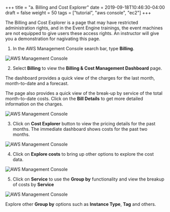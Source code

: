 +++
title = "a. Billing and Cost Explorer"
date = 2019-09-18T10:46:30-04:00
draft = false
weight = 50
tags = ["tutorial", "aws console", "ec2"]
+++

The Billing and Cost Explorer is a page that may have restricted administration rights, and in the Event Engine trainings, the event machines are not equipped to give users these access rights. An instructor will give you a demonstration for nagivating this page.  

1.	In the AWS Management Console search bar, type **Billing**.

![AWS Management Console](/images/hpc-aws-parallelcluster-workshop/Billing.png) 

2.	Select **Billing** to view the **Billing & Cost Management Dashboard** page.

The dashboard provides a quick view of the charges for the last month, month-to-date and a forecast.

The page also provides a quick view of the break-up by service of the total month-to-date costs. Click on the **Bill Details** to get more detailed information on the charges.    


![AWS Management Console](/images/hpc-aws-parallelcluster-workshop/BillingDashboard.png)

3.	Click on **Cost Explorer** button to view the pricing details for the past months. The immediate dashboard shows costs for the past two months.


![AWS Management Console](/images/hpc-aws-parallelcluster-workshop/CostExplorer.png)

4.	Click on **Explore costs** to bring up other options to explore the cost data.

![AWS Management Console](/images/hpc-aws-parallelcluster-workshop/ExploreCosts.png)


5.	Click on **Service** to use the **Group by** functionality and view the breakup of costs by **Service**

![AWS Management Console](/images/hpc-aws-parallelcluster-workshop/ExploreCostsGroupByService.png)

Explore other **Group by** options such as **Instance Type**, **Tag** and others.
